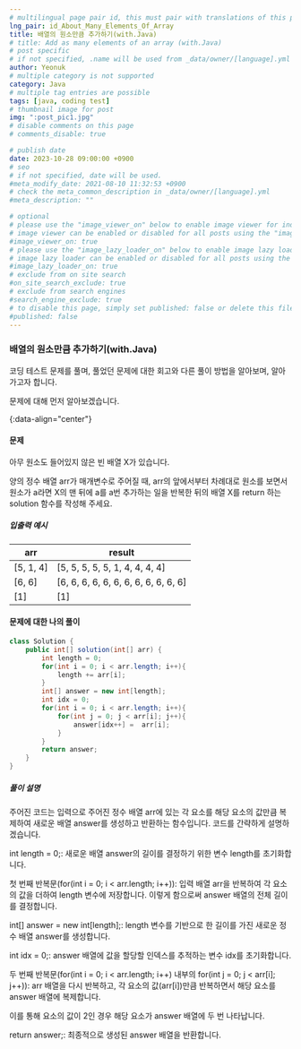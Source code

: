```yaml
---
# multilingual page pair id, this must pair with translations of this page. (This name must be unique)
lng_pair: id_About_Many_Elements_Of_Array
title: 배열의 원소만큼 추가하기(with.Java)
# title: Add as many elements of an array (with.Java)
# post specific
# if not specified, .name will be used from _data/owner/[language].yml
author: Yeonuk
# multiple category is not supported
category: Java
# multiple tag entries are possible
tags: [java, coding test]
# thumbnail image for post
img: ":post_pic1.jpg"
# disable comments on this page
# comments_disable: true

# publish date
date: 2023-10-28 09:00:00 +0900
# seo
# if not specified, date will be used.
#meta_modify_date: 2021-08-10 11:32:53 +0900
# check the meta_common_description in _data/owner/[language].yml
#meta_description: ""

# optional
# please use the "image_viewer_on" below to enable image viewer for individual pages or posts (_posts/ or [language]/_posts folders).
# image viewer can be enabled or disabled for all posts using the "image_viewer_posts: true" setting in _data/conf/main.yml.
#image_viewer_on: true
# please use the "image_lazy_loader_on" below to enable image lazy loader for individual pages or posts (_posts/ or [language]/_posts folders).
# image lazy loader can be enabled or disabled for all posts using the "image_lazy_loader_posts: true" setting in _data/conf/main.yml.
#image_lazy_loader_on: true
# exclude from on site search
#on_site_search_exclude: true
# exclude from search engines
#search_engine_exclude: true
# to disable this page, simply set published: false or delete this file
#published: false
---
```


<!-- outline-start -->

### 배열의 원소만큼 추가하기(with.Java)

코딩 테스트 문제를 풀며, 풀었던 문제에 대한 회고와 다른 풀이 방법을 알아보며, 알아가고자 합니다.

문제에 대해 먼저 알아보겠습니다.

{:data-align="center"}

<!-- outline-end -->

#### 문제

아무 원소도 들어있지 않은 빈 배열 X가 있습니다.

양의 정수 배열 arr가 매개변수로 주어질 때, arr의 앞에서부터 차례대로 원소를 보면서 원소가 a라면 X의 맨 뒤에 a를 a번 추가하는 일을 반복한 뒤의 배열 X를 return 하는 solution 함수를 작성해 주세요.

##### 입출력 예시

| arr       | result                               |
| --------- | ------------------------------------ |
| [5, 1, 4] | [5, 5, 5, 5, 5, 1, 4, 4, 4, 4]       |
| [6, 6]    | [6, 6, 6, 6, 6, 6, 6, 6, 6, 6, 6, 6] |
| [1]       | [1]                                  |

#### 문제에 대한 나의 풀이

```java
class Solution {
    public int[] solution(int[] arr) {
        int length = 0;
        for(int i = 0; i < arr.length; i++){
            length += arr[i];
        }
        int[] answer = new int[length];
        int idx = 0;
        for(int i = 0; i < arr.length; i++){
            for(int j = 0; j < arr[i]; j++){
                answer[idx++] =  arr[i];
            }
        }
        return answer;
    }
}
```

##### 풀이 설명

주어진 코드는 입력으로 주어진 정수 배열 arr에 있는 각 요소를 해당 요소의 값만큼 복제하여 새로운 배열 answer를 생성하고 반환하는 함수입니다. 코드를 간략하게 설명하겠습니다.

int length = 0;: 새로운 배열 answer의 길이를 결정하기 위한 변수 length를 초기화합니다.

첫 번째 반복문(for(int i = 0; i < arr.length; i++)): 입력 배열 arr을 반복하여 각 요소의 값을 더하여 length 변수에 저장합니다. 이렇게 함으로써 answer 배열의 전체 길이를 결정합니다.

int[] answer = new int[length];: length 변수를 기반으로 한 길이를 가진 새로운 정수 배열 answer를 생성합니다.

int idx = 0;: answer 배열에 값을 할당할 인덱스를 추적하는 변수 idx를 초기화합니다.

두 번째 반복문(for(int i = 0; i < arr.length; i++) 내부의 for(int j = 0; j < arr[i]; j++)): arr 배열을 다시 반복하고, 각 요소의 값(arr[i])만큼 반복하면서 해당 요소를 answer 배열에 복제합니다.

이를 통해 요소의 값이 2인 경우 해당 요소가 answer 배열에 두 번 나타납니다.

return answer;: 최종적으로 생성된 answer 배열을 반환합니다.
